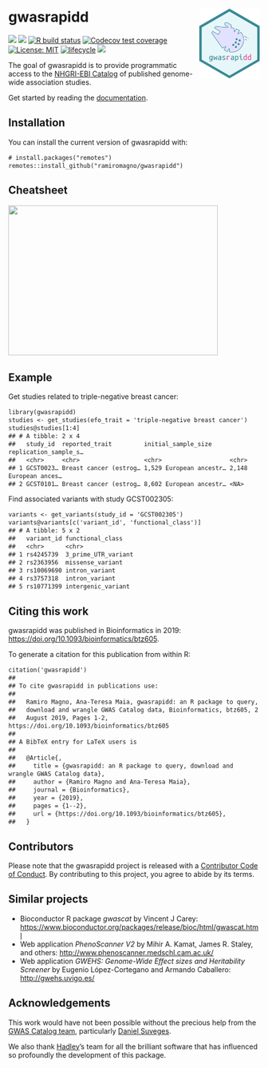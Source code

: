 
<!-- README.md is generated from README.Rmd. Please edit that file -->

# gwasrapidd <img src="man/figures/logo.svg" align="right" height=140/>

[![](https://img.shields.io/badge/doi-10.1093/bioinformatics/btz605-blue.svg)](https://doi.org/10.1093/bioinformatics/btz605)
[![](https://img.shields.io/badge/Altmetric-38-yellow.svg)](https://www.altmetric.com/details/64505748)
[![R build
status](https://github.com/ramiromagno/gwasrapidd/workflows/R-CMD-check/badge.svg)](https://github.com/ramiromagno/gwasrapidd/actions)
[![Codecov test
coverage](https://codecov.io/gh/ramiromagno/gwasrapidd/branch/master/graph/badge.svg)](https://codecov.io/gh/ramiromagno/gwasrapidd?branch=master)
[![License:
MIT](https://img.shields.io/badge/License-MIT-yellow.svg)](https://opensource.org/licenses/MIT)
[![lifecycle](https://img.shields.io/badge/lifecycle-maturing-blue.svg)](https://www.tidyverse.org/lifecycle/#maturing)
[![](https://img.shields.io/badge/devel%20version-0.99.11-blue.svg)](https://github.com/ramiromagno/gwasrapidd)

The goal of gwasrapidd is to provide programmatic access to the
[NHGRI-EBI Catalog](https://www.ebi.ac.uk/gwas) of published genome-wide
association studies.

Get started by reading the
[documentation](https://rmagno.eu/gwasrapidd/articles/gwasrapidd.html).

## Installation

You can install the current version of gwasrapidd with:

    # install.packages("remotes")
    remotes::install_github("ramiromagno/gwasrapidd")

## Cheatsheet

<a href="https://github.com/rstudio/cheatsheets/blob/master/gwasrapidd.pdf"><img src="https://raw.githubusercontent.com/rstudio/cheatsheets/master/pngs/gwasrapidd.png" width="420" height="300"/></a>

## Example

Get studies related to triple-negative breast cancer:

    library(gwasrapidd)
    studies <- get_studies(efo_trait = 'triple-negative breast cancer')
    studies@studies[1:4]
    ## # A tibble: 2 x 4
    ##   study_id  reported_trait         initial_sample_size     replication_sample_s…
    ##   <chr>     <chr>                  <chr>                   <chr>                
    ## 1 GCST0023… Breast cancer (estrog… 1,529 European ancestr… 2,148 European ances…
    ## 2 GCST0101… Breast cancer (estrog… 8,602 European ancestr… <NA>

Find associated variants with study GCST002305:

    variants <- get_variants(study_id = 'GCST002305')
    variants@variants[c('variant_id', 'functional_class')]
    ## # A tibble: 5 x 2
    ##   variant_id functional_class   
    ##   <chr>      <chr>              
    ## 1 rs4245739  3_prime_UTR_variant
    ## 2 rs2363956  missense_variant   
    ## 3 rs10069690 intron_variant     
    ## 4 rs3757318  intron_variant     
    ## 5 rs10771399 intergenic_variant

## Citing this work

gwasrapidd was published in Bioinformatics in 2019:
<a href="https://doi.org/10.1093/bioinformatics/btz605" class="uri">https://doi.org/10.1093/bioinformatics/btz605</a>.

To generate a citation for this publication from within R:

    citation('gwasrapidd')
    ## 
    ## To cite gwasrapidd in publications use:
    ## 
    ##   Ramiro Magno, Ana-Teresa Maia, gwasrapidd: an R package to query,
    ##   download and wrangle GWAS Catalog data, Bioinformatics, btz605, 2
    ##   August 2019, Pages 1-2, https://doi.org/10.1093/bioinformatics/btz605
    ## 
    ## A BibTeX entry for LaTeX users is
    ## 
    ##   @Article{,
    ##     title = {gwasrapidd: an R package to query, download and wrangle GWAS Catalog data},
    ##     author = {Ramiro Magno and Ana-Teresa Maia},
    ##     journal = {Bioinformatics},
    ##     year = {2019},
    ##     pages = {1--2},
    ##     url = {https://doi.org/10.1093/bioinformatics/btz605},
    ##   }

## Contributors

Please note that the gwasrapidd project is released with a [Contributor
Code of Conduct](.github/CODE_OF_CONDUCT.md). By contributing to this
project, you agree to abide by its terms.

## Similar projects

-   Bioconductor R package *gwascat* by Vincent J Carey:
    <https://www.bioconductor.org/packages/release/bioc/html/gwascat.html>
-   Web application *PhenoScanner V2* by Mihir A. Kamat, James R.
    Staley, and others: <http://www.phenoscanner.medschl.cam.ac.uk/>
-   Web application *GWEHS: Genome-Wide Effect sizes and Heritability
    Screener* by Eugenio López-Cortegano and Armando Caballero:
    <http://gwehs.uvigo.es/>

## Acknowledgements

This work would have not been possible without the precious help from
the [GWAS Catalog
team](http://www.ensembl.info/2018/06/28/ten-years-of-the-gwas-catalog-past-present-and-future/),
particularly [Daniel
Suveges](https://www.ebi.ac.uk/about/people/daniel-suveges).

We also thank [Hadley](http://hadley.nz/)’s team for all the brilliant
software that has influenced so profoundly the development of this
package.
